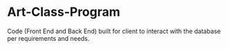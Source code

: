 # Art-Class-Program
Code (Front End and Back End) built for client to interact with the database per requirements and needs.
